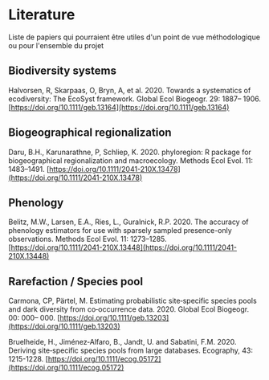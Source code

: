 # Literature
Liste de papiers qui pourraient être utiles d'un point de vue méthodologique ou pour l'ensemble du projet

## Biodiversity systems

 Halvorsen, R, Skarpaas, O, Bryn, A, et al. 2020. Towards a systematics of ecodiversity: The EcoSyst framework. Global Ecol Biogeogr. 29: 1887– 1906. [https://doi.org/10.1111/geb.13164](https://doi.org/10.1111/geb.13164)

## Biogeographical regionalization

 Daru, B.H., Karunarathne, P, Schliep, K. 2020. phyloregion: R package for biogeographical regionalization and macroecology. Methods Ecol Evol. 11: 1483–1491. [https://doi.org/10.1111/2041-210X.13478](https://doi.org/10.1111/2041-210X.13478)

## Phenology

Belitz, M.W., Larsen, E.A., Ries, L., Guralnick, R.P. 2020. The accuracy of phenology estimators for use with sparsely sampled presence-only observations. Methods Ecol Evol. 11: 1273–1285. [https://doi.org/10.1111/2041-210X.13448](https://doi.org/10.1111/2041-210X.13448) 

## Rarefaction / Species pool

Carmona, CP, Pärtel, M. Estimating probabilistic site‐specific species pools and dark diversity from co‐occurrence data. 2020. Global Ecol Biogeogr. 00: 000– 000. [https://doi.org/10.1111/geb.13203](https://doi.org/10.1111/geb.13203) 

Bruelheide, H., Jiménez‐Alfaro, B., Jandt, U. and Sabatini, F.M. 2020. Deriving site‐specific species pools from large databases. Ecography, 43: 1215-1228. [https://doi.org/10.1111/ecog.05172](https://doi.org/10.1111/ecog.05172)

